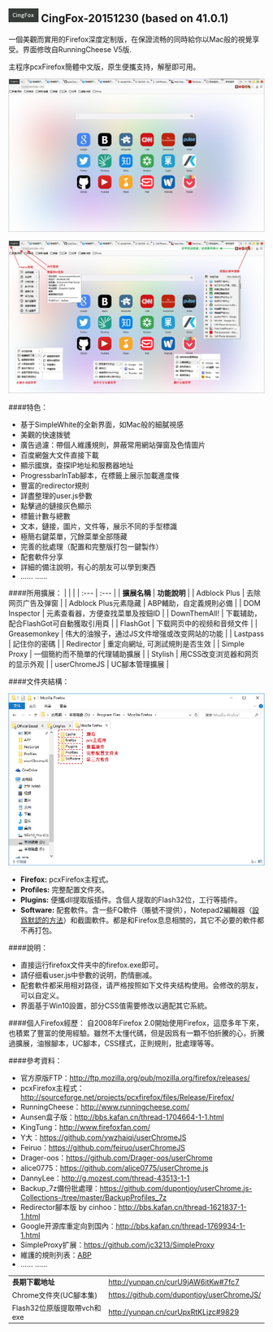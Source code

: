 ## ![icon](img/icon.jpg) CingFox-20151230 (based on 41.0.1)

一個美觀而實用的Firefox深度定制版，在保證流畅的同時給你以Mac般的視覺享受。界面修攺自RunningCheese V5版.

主程序pcxFirefox簡體中文版，原生便攜支持，解壓即可用。

<p align="center"><img width="650" src="img/preview.jpg" ></p>

<p align="center"><img width="650" src="img/preview-2.jpg" ></p>

####特色：
- 基于SimpleWhite的全新界面，如Mac般的細膩視感
- 美觀的快速拨號
- 廣告過濾：帶個人維護規則，屏蔽常用網站彈窗及色情圖片
- 百度網盤大文件直接下載
- 顯示國旗，查探IP地址和服務器地址
- ProgressbarInTab腳本，在標籤上展示加載進度條
- 豐富的redirector規則
- 詳盡整理的user.js參數
- 點擊過的鏈接灰色顯示
- 標籤计數与總數
- 文本，鏈接，圖片，文件等，展示不同的手型標識
- 極簡右鍵菜單，冗餘菜單全部隱藏
- 完善的批處理（配置和完整版打包一鍵製作）
- 配套軟件分享
- 詳細的備注說明，有心的朋友可以學到東西
- …… ……

####所用擴展：
| | |
| :--- | :--- |
| **擴展名稱** | **功能說明** |
| Adblock Plus | 去除网页广告及弹窗 |
| Adblock Plus元素隐藏 | ABP輔助，自定義規則必備 |
| DOM Inspector | 元素查看器，方便查找菜單及按鈕ID |
| DownThemAll! | 下載辅助，配合FlashGot可自動獲取引用頁 |
| FlashGot | 下载网页中的视频和音频文件 |
| Greasemonkey | 伟大的油猴子，通过JS文件增强或改变网站的功能 |
| Lastpass | 記住你的密碼 |
| Redirector | 重定向網址, 可測試規則是否生效 |
| Simple Proxy | 一個簡約而不簡單的代理辅助擴展 |
| Stylish | 用CSS改变浏览器和网页的显示外观 |
| userChromeJS | UC腳本管理擴展 |

####文件夾結構：
<p align="left"><img width="650" src="img/folder-structure.jpg"></p>

- **Firefox:** pcxFirefox主程式。
- **Profiles:** 完整配置文件夾。
- **Plugins:** 便攜dll提取版插件。含個人提取的Flash32位，工行等插件。
- **Software:** 配套軟件。含一些FQ軟件（賬號不提供），Notepad2編輯器（[設爲默認的方法](https://github.com/dupontjoy/userChromeJS/blob/master/userContent/setRelativeEditPath.uc.js)）和截圖軟件。都是和Firefox息息相關的，其它不必要的軟件都不再打包。

####說明：
- 直接运行firefox文件夹中的firefox.exe即可。
- 請仔细看user.js中參數的说明，酌情删减。
- 配套軟件都采用相对路径，请严格按照如下文件夹结构使用。会修改的朋友，可以自定义。
- 界面基于Win10設置，部分CSS值需要修改以適配其它系統。

####個人Firefox經歷：
自2008年Firefox 2.0開始使用Firefox，這麼多年下來，也積累了豐富的使用經驗。雖然不太懂代碼，但是因爲有一顆不怕折騰的心，折騰過擴展，油猴腳本，UC腳本，CSS樣式，正則規則，批處理等等。

####參考資料：
- 官方原版FTP：http://ftp.mozilla.org/pub/mozilla.org/firefox/releases/
- pcxFirefox主程式：http://sourceforge.net/projects/pcxfirefox/files/Release/Firefox/
- RunningCheese：http://www.runningcheese.com/
- Aunsen盒子版：http://bbs.kafan.cn/thread-1704664-1-1.html
- KingTung：http://www.firefoxfan.com/
- Y大：https://github.com/ywzhaiqi/userChromeJS
- Feiruo：https://github.com/feiruo/userChromeJS
- Drager-oos：https://github.com/Drager-oos/userChrome
- alice0775：https://github.com/alice0775/userChrome.js
- DannyLee：http://g.mozest.com/thread-43513-1-1
- Backup_7z備份批處理：https://github.com/dupontjoy/userChrome.js-Collections-/tree/master/BackupProfiles_7z
- Redirector腳本版 by cinhoo：http://bbs.kafan.cn/thread-1621837-1-1.html
- Google开源库重定向到国內：http://bbs.kafan.cn/thread-1769934-1-1.html
- SimpleProxy扩展：https://github.com/jc3213/SimpleProxy
- 維護的規則列表：[ABP](https://github.com/dupontjoy/customization/raw/master/Rules/ABP/Floating-n-Porn-Ads-Filter.txt)
- …… ……

| | |
| :--- | :--- |
| **長期下載地址** | http://yunpan.cn/curU9jAW6itKw#7fc7 |
| Chrome文件夾(UC腳本集) | https://github.com/dupontjoy/userChromeJS/ |
| Flash32位原版提取帶vch和exe | http://yunpan.cn/curUpxRtKLjzc#9829 |